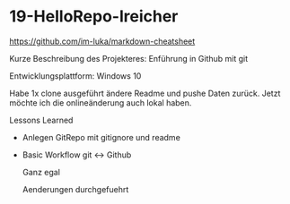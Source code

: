 # 19-HelloRepo-lreicher

https://github.com/im-luka/markdown-cheatsheet

Kurze Beschreibung des Projekteres: Enführung in Github mit git

Entwicklungsplattform: Windows 10

Habe 1x clone ausgeführt ändere Readme und pushe Daten zurück.
Jetzt möchte ich die onlineänderung auch lokal haben.

Lessons Learned
* Anlegen GitRepo mit gitignore und readme
* Basic Workflow git <-> Github


     Ganz egal

  


     Aenderungen durchgefuehrt

  
